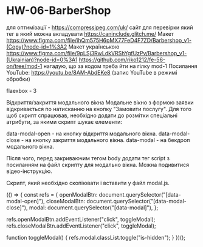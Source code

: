 # HW-06-BarberShop

для оптимізації - https://compressjpeg.com/uk/
сайт для перевірки який тег в який можна вкладувати https://caninclude.glitch.me/
Макет https://www.figma.com/file/ihQm575H6pMX77FeD4F7ZD/Barbershop_v1-(Copy)?node-id=1%3A2
Макет українською https://www.figma.com/file/9pLSj3RwLdkVRShYgfUzPv/Barbershop_v1-(Ukrainian)?node-id=0%3A1
https://github.com/riko1212/fe-56-on/tree/mod-1 нагадую, що за кодом треба йти на гілку mod-1
Посилання YouTube: https://youtu.be/8AM-AbdEKe8 (запис YouTube в режимі обробки)

flaexbox - 3

Відкриття/закриття модального вікна
Модальне вікно з формою заявки відкривається по натисканню на кнопку "Замовити послугу". Для того щоб скрипт спрацював, необхідно додати до розмітки спеціальні атрибути, за якими скрипт шукає елементи:

data-modal-open - на кнопку відкриття модального вікна.
data-modal-close - на кнопку закриття модального вікна.
data-modal - на бекдроп модального вікна.

Після чого, перед закриваючим тегом body додати тег script з посиланням на файл скрипту для модально вікна. Можна подивитися відео-інструкцію.

<body>
  <!-- Вся твоя розмітка, включно з розміткою модалки -->

  <!-- Ставимо перед закриваючим тегом body -->
  <script src="./js/modal.js"></script>
</body>

Скрипт, який необхідно скопіювати і вставити у файл modal.js.

(() => {
const refs = {
openModalBtn: document.querySelector("[data-modal-open]"),
closeModalBtn: document.querySelector("[data-modal-close]"),
modal: document.querySelector("[data-modal]"),
};

refs.openModalBtn.addEventListener("click", toggleModal);
refs.closeModalBtn.addEventListener("click", toggleModal);

function toggleModal() {
refs.modal.classList.toggle("is-hidden");
}
})();
